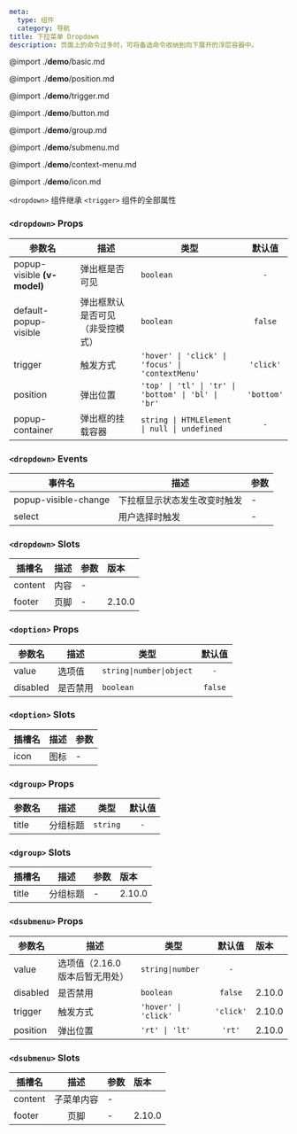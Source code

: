 ```yaml
meta:
  type: 组件
  category: 导航
title: 下拉菜单 Dropdown
description: 页面上的命令过多时，可将备选命令收纳到向下展开的浮层容器中。
```

@import ./__demo__/basic.md

@import ./__demo__/position.md

@import ./__demo__/trigger.md

@import ./__demo__/button.md

@import ./__demo__/group.md

@import ./__demo__/submenu.md

@import ./__demo__/context-menu.md

@import ./__demo__/icon.md

`<dropdown>` 组件继承 `<trigger>` 组件的全部属性


### `<dropdown>` Props

|参数名|描述|类型|默认值|
|---|---|---|:---:|
|popup-visible **(v-model)**|弹出框是否可见|`boolean`|`-`|
|default-popup-visible|弹出框默认是否可见（非受控模式）|`boolean`|`false`|
|trigger|触发方式|`'hover' \| 'click' \| 'focus' \| 'contextMenu'`|`'click'`|
|position|弹出位置|`'top' \| 'tl' \| 'tr' \| 'bottom' \| 'bl' \| 'br'`|`'bottom'`|
|popup-container|弹出框的挂载容器|`string \| HTMLElement \| null \| undefined`|`-`|
### `<dropdown>` Events

|事件名|描述|参数|
|---|---|---|
|popup-visible-change|下拉框显示状态发生改变时触发|-|
|select|用户选择时触发|-|
### `<dropdown>` Slots

|插槽名|描述|参数|版本|
|---|:---:|---|:---|
|content|内容|-||
|footer|页脚|-|2.10.0|




### `<doption>` Props

|参数名|描述|类型|默认值|
|---|---|---|:---:|
|value|选项值|`string\|number\|object`|`-`|
|disabled|是否禁用|`boolean`|`false`|
### `<doption>` Slots

|插槽名|描述|参数|
|---|:---:|---|
|icon|图标|-|




### `<dgroup>` Props

|参数名|描述|类型|默认值|
|---|---|---|:---:|
|title|分组标题|`string`|`-`|
### `<dgroup>` Slots

|插槽名|描述|参数|版本|
|---|:---:|---|:---|
|title|分组标题|-|2.10.0|




### `<dsubmenu>` Props

|参数名|描述|类型|默认值|版本|
|---|---|---|:---:|:---|
|value|选项值（2.16.0 版本后暂无用处）|`string\|number`|`-`||
|disabled|是否禁用|`boolean`|`false`|2.10.0|
|trigger|触发方式|`'hover' \| 'click'`|`'click'`|2.10.0|
|position|弹出位置|`'rt' \| 'lt'`|`'rt'`|2.10.0|
### `<dsubmenu>` Slots

|插槽名|描述|参数|版本|
|---|:---:|---|:---|
|content|子菜单内容|-||
|footer|页脚|-|2.10.0|


